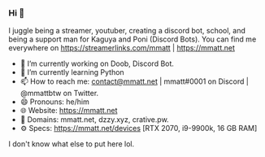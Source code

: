 ### Hi 👋

I juggle being a streamer, youtuber, creating a discord bot, school, and being a support man for Kaguya and Poni (Discord Bots). You can find me everywhere on https://streamerlinks.com/mmatt | https://mmatt.net


- 🔭 I’m currently working on Doob, Discord Bot.
- 🌱 I’m currently learning Python
- 📫 How to reach me: contact@mmatt.net | mmatt#0001 on Discord | @mmattbtw on Twitter.
- 😄 Pronouns: he/him
- 🌐 Website: https://mmatt.net
- 💬 Domains: mmatt.net, dzzy.xyz, crative.pw.
- ⚙  Specs: https://mmatt.net/devices [RTX 2070, i9-9900k, 16 GB RAM]

I don't know what else to put here lol.